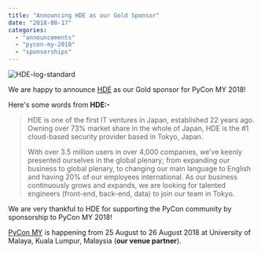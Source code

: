 ```yaml
---
title: "Announcing HDE as our Gold Sponsor"
date: "2018-08-17"
categories: 
  - "announcements"
  - "pycon-my-2018"
  - "sponsorships"
---
```


![HDE-log-standard](images/hde-log-standard.jpg)

We are happy to announce [HDE](https://hde.co.jp/en/) as our Gold sponsor for PyCon MY 2018!

Here's some words from **HDE:-**

> HDE is one of the first IT ventures in Japan, established 22 years ago. Owning over 73% market share in the whole of Japan, HDE is the #1 cloud-based security provider based in Tokyo, Japan.
> 
> With over 3.5 million users in over 4,000 companies, we’ve keenly presented ourselves in the global plenary; from expanding our business to global plenary, to changing our main language to English and having 20% of our employees international. As our business continuously grows and expands, we are looking for talented engineers (front-end, back-end, data) to join our team in Tokyo.

We are very thankful to HDE for supporting the PyCon community by sponsorship to PyCon MY 2018!

[PyCon MY](http://pycon-my-2018.peatix.com) is happening from 25 August to 26 August 2018 at University of Malaya, Kuala Lumpur, Malaysia (**our venue partner**).
